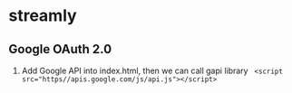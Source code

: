 # streamly

## Google OAuth 2.0
1. Add Google API into index.html, then we can call gapi library
` <script src="https//apis.google.com/js/api.js"></script>`